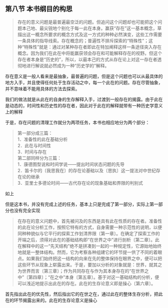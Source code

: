 <h2>第八节 本书纲目的构思</h2><blockquote data-pid="h6BhMZEP">存在的意义问题是最普遍最空泛的问题。但追问这个问题却也可能把这个问题本己地、最尖锐地个别化于每一此在本身。赢获“存在”这一基本概念，草描出这一概念所要求的概念方式及这一方式的种种必然演变，这些工作需要一条具体的指导线索。存在概念的；普遍性不排斥探索的“特殊性”；这种“特殊性”就是：通过对某种存在者即此在特加阐释这样一条途径突入存在概念。因为我们在此在中将能赢获领会存在和可能解释存在的视野。但这个存在者本身是“历史的”，所以，以最本己的方式从存在论上对这一存在者透彻地进行解说就必然成为一种“历史学的”解释。</blockquote><p data-pid="_-KsMNvg">存在意义是一般人看来是最抽象，最普遍的问题，但是这个问题也可以从最具体的地方入手，并且使得任何处于生存活动之中，每一个此在的问题。存在尽管抽象，并不意味着不能用具体的方法去探索。</p><p data-pid="kCtu5BNo">我们的做法就是从此在的自身的生存解释入手，过渡到一般存在的揭露。由于此在是动态的，时间性和历史性的存在者，因此对于此在的解释就带有一种历史学意义上的解释</p><p data-pid="eeT1URLS">于是，存在问题的清理工作就分为两项任务，本书也相应地分为两个部分：</p><blockquote data-pid="UihLj5qE">第一部分成三篇：<br>1．准备性的此在基础分析<br>2．此在与时间性<br>3．时间与存在<br>第二部同样分为三篇：<br>1．康德图型说和时间学说——提出时间状态问题的先导<br>2．笛卡尔的〔我思我在〕的存在论基础以及〔思执〕这一提法对中世纪存在论的继承<br>3．亚里士多德论时间——古代存在论的现象基础和界限的判别式</blockquote><p data-pid="bszguQ70">如上</p><p data-pid="EqQWGE-d">但是这本书，并没有完成上述的任务，基本上只是完成了第一部分，实际上第一部分也没有完全实现</p><blockquote data-pid="80NSSKba">在存在的意义问题中，首先被问及的东西是具有此在性质的存在者。准备性的此在论分析工作，按照它特有的方式，自身需要一种示范性的说明，以便同种种貌似与它平行的探索工作划清界限〔第一章〕。在确定了探索工作的开端之后，须得对此在的基础结构即“在世界之中”进行剖析〔第二章〕。此在解释中的这一“先天结构”绝不是拼凑到一起的一种规定性，它源始地始终地就是一整体结构。然而，它为考察各种组建它的环节提一供了不同的着眼点。如果我们始终把这一结构的向来在先的整体保持在眼界之中，便可以把这些环节从现象上崭露出来。于是，要加以分析的对象就是：世界，就其之为世界而言〔第三章〕；作为共同存在与作为其本身存在的“在世界之中”〔第四章〕；“在之中”本身〔第五章〕。基于对这一基础结构的分析，便可以浅近地提示出此在的存在。此在的生存论意义即是操心〔第六章〕。</blockquote><p data-pid="JMxStRM_">首先指出此在的优先性，然后指出它的在世之在，通过此在的整体生存分析，把此在的环节揭露出来的。此在的生存论意义是操心</p><p></p><p></p><p></p>